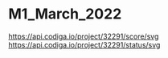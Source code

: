# M1_March_2022

https://api.codiga.io/project/32291/score/svg
https://api.codiga.io/project/32291/status/svg
